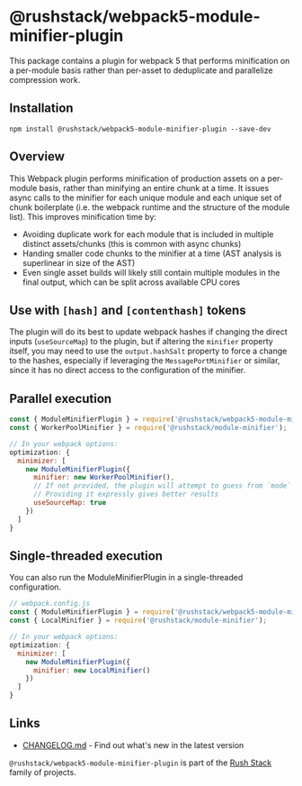 # @rushstack/webpack5-module-minifier-plugin

This package contains a plugin for webpack 5 that performs minification on a per-module basis rather than per-asset to deduplicate and parallelize compression work.

## Installation

`npm install @rushstack/webpack5-module-minifier-plugin --save-dev`

## Overview

This Webpack plugin performs minification of production assets on a per-module basis, rather than minifying an entire chunk at a time.
It issues async calls to the minifier for each unique module and each unique set of chunk boilerplate (i.e. the webpack runtime and the structure of the module list).
This improves minification time by:
- Avoiding duplicate work for each module that is included in multiple distinct assets/chunks (this is common with async chunks)
- Handing smaller code chunks to the minifier at a time (AST analysis is superlinear in size of the AST)
- Even single asset builds will likely still contain multiple modules in the final output, which can be split across available CPU cores

## Use with `[hash]` and `[contenthash]` tokens
The plugin will do its best to update webpack hashes if changing the direct inputs (`useSourceMap`) to the plugin, but if altering the `minifier` property itself, you may need to use the `output.hashSalt` property to force a change to the hashes, especially if leveraging the `MessagePortMinifier` or similar, since it has no direct access to the configuration of the minifier.

## Parallel execution

```js
const { ModuleMinifierPlugin } = require('@rushstack/webpack5-module-minifier-plugin');
const { WorkerPoolMinifier } = require('@rushstack/module-minifier');

// In your webpack options:
optimization: {
  minimizer: [
    new ModuleMinifierPlugin({
      minifier: new WorkerPoolMinifier(),
      // If not provided, the plugin will attempt to guess from `mode` and `devtool`.
      // Providing it expressly gives better results
      useSourceMap: true
    })
  ]
}
```

## Single-threaded execution
You can also run the ModuleMinifierPlugin in a single-threaded configuration.

```js
// webpack.config.js
const { ModuleMinifierPlugin } = require('@rushstack/webpack5-module-minifier-plugin');
const { LocalMinifier } = require('@rushstack/module-minifier');

// In your webpack options:
optimization: {
  minimizer: [
    new ModuleMinifierPlugin({
      minifier: new LocalMinifier()
    })
  ]
}
```

## Links

- [CHANGELOG.md](
  https://github.com/microsoft/rushstack/blob/main/webpack/webpack5-module-minifier-plugin/CHANGELOG.md) - Find
  out what's new in the latest version

`@rushstack/webpack5-module-minifier-plugin` is part of the [Rush Stack](https://rushstack.io/) family of projects.
